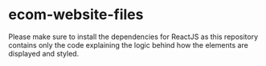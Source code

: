 # ecom-website-files
Please make sure to install the dependencies for ReactJS as this repository contains only the code explaining the logic behind how the elements are displayed and styled.

